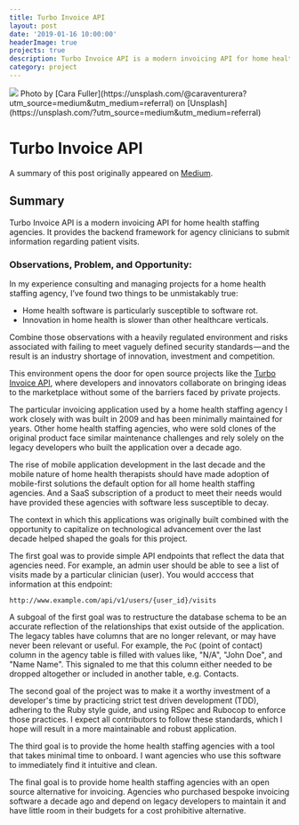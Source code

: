```yaml
---
title: Turbo Invoice API
layout: post
date: '2019-01-16 10:00:00'
headerImage: true
projects: true
description: Turbo Invoice API is a modern invoicing API for home health staffing agencies and their clincians. 
category: project
---
```


<img src="https://source.unsplash.com/34OTzkN-nuc/1600x900">
Photo by [Cara Fuller](https://unsplash.com/@caraventurera?utm_source=medium&utm_medium=referral) on [Unsplash](https://unsplash.com/?utm_source=medium&utm_medium=referral)


# Turbo Invoice API

A summary of this post originally appeared on [Medium](https://medium.com/@brandonbaker40/introducing-the-turbo-invoice-api-8af977988483). 

## Summary

Turbo Invoice API is a modern invoicing API for home health staffing agencies. It provides the backend framework for agency clinicians to submit information regarding patient visits.

### Observations, Problem, and Opportunity:

In my experience consulting and managing projects for a home health staffing agency, I’ve found two things to be unmistakably true:

* Home health software is particularly susceptible to software rot.
* Innovation in home health is slower than other healthcare verticals.

Combine those observations with a heavily regulated environment and risks associated with failing to meet vaguely defined security standards — and the result is an industry shortage of innovation, investment and competition.

This environment opens the door for open source projects like the [Turbo Invoice API](https://github.com/brandonbaker40/turbo-invoice-api), where developers and innovators collaborate on bringing ideas to the marketplace without some of the barriers faced by private projects.

The particular invoicing application used by a home health staffing agency I work closely with was built in 2009 and has been minimally maintained for years. Other home health staffing agencies, who were sold clones of the original product face similar maintenance challenges and rely solely on the legacy developers who built the application over a decade ago.

The rise of mobile application development in the last decade and the mobile nature of home health therapists should have made adoption of mobile-first solutions the default option for all home health staffing agencies. And a SaaS subscription of a product to meet their needs would have provided these agencies with software less susceptible to decay.

The context in which this applications was originally built combined with the opportunity to capitalize on technological advancement over the last decade helped shaped the goals for this project.

The first goal was to provide simple API endpoints that reflect the data that agencies need. For example, an admin user should be able to see a list of visits made by a particular clinician (user). You would acccess that information at this endpoint:

`http://www.example.com/api/v1/users/{user_id}/visits`


A subgoal of the first goal was to restructure the database schema to be an accurate reflection of the relationships that exist outside of the application. The legacy tables have columns that are no longer relevant, or may have never been relevant or useful. For example, the `PoC` (point of contact) column in the agency table is filled with values like, "N/A", "John Doe", and "Name Name". This signaled to me that this column either needed to be dropped altogether or included in another table, e.g. Contacts. 

The second goal of the project was to make it a worthy investment of a developer's time by practicing strict test driven development (TDD), adhering to the Ruby style guide, and using RSpec and Rubocop to enforce those practices. I expect all contributors to follow these standards, which I hope will result in a more maintainable and robust application.

The third goal is to provide the home health staffing agencies with a tool that takes minimal time to onboard. I want agencies who use this software to immediately find it intuitive and clean. 

The final goal is to provide home health staffing agencies with an open source alternative for invoicing. Agencies who purchased bespoke invoicing software a decade ago and depend on legacy developers to maintain it and have little room in their budgets for a cost prohibitive alternative. 
